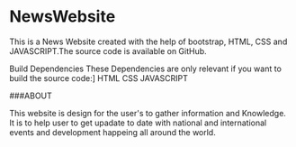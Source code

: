 # NewsWebsite

This is a News Website created with the help of bootstrap, HTML, CSS and JAVASCRIPT.The source code is available on GitHub.

Build Dependencies These Dependencies are only relevant if you want to build the source code:] HTML CSS JAVASCRIPT

###ABOUT

This website is design for the user's to gather information and Knowledge. It is to help user to get upadate to date with national and international events and development happeing all around the world.
